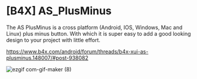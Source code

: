 # [B4X] AS_PlusMinus
The AS PlusMinus is a cross platform (Android, IOS, Windows, Mac and Linux) plus minus button. With which it is super easy to add a good looking design to your project with little effort.

https://www.b4x.com/android/forum/threads/b4x-xui-as-plusminus.148007/#post-938082

![ezgif com-gif-maker (8)](https://github.com/StolteX/AS_PlusMinus/assets/79589469/013d8908-7fee-4f29-a99d-ff9bc1f98698)
